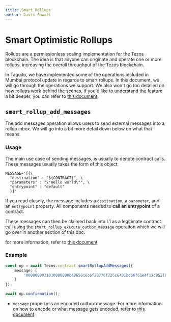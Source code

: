 ```yaml
---
title: Smart Rollups
author: Davis Sawali 
---
```


# Smart Optimistic Rollups

Rollups are a permissionless scaling implementation for the Tezos blockchain. The idea is that anyone can originate and operate one or more rollups, increasing the overall throughput of the Tezos blockchain.

In Taquito, we have implemented some of the operations included in Mumbai protocol update in regards to smart rollups. In this document, we will go through the operations we support. We also won't go too detailed on how rollups work behind the scenes, if you'd like to understand the feature a bit deeper, you can refer to [this document](https://tezos.gitlab.io/mumbai/smart_rollups.html).

## `smart_rollup_add_messages`
The add messages operation allows users to send external messages into a rollup inbox. We will go into a bit more detail down below on what that means.

### Usage
The main use case of sending messages, is usually to denote contract calls. These messages usually takes the form of this object:
```
MESSAGE='[{\
  "destination" : "${CONTRACT}", \
  "parameters" : "\"Hello world\"", \
  "entrypoint" : "default" 
  }]'
``` 

If you read closely, the message includes a `destination`, a `parameter`, and an `entrypoint` property. All components needed to **call an entrypoint** of a contract.

These messages can then be claimed back into L1 as a legitimate contract call using the `smart_rollup_execute_outbox_message` operation which we will go over in another section of this doc.

for more information, refer to [this document](https://tezos.gitlab.io/mumbai/smart_rollups.html#sending-an-external-inbox-message)

### Example
```typescript
const op = await Tezos.contract.smartRollupAddMessages({
    message: [
        '0000000031010000000b48656c6c6f20776f726c6401bdb6f61e4f12c952f807ae7d3341af5367887dac000000000764656661756c74'
    ]
});

await op.confirmation();
```

- `message` property is an encoded outbox message. For more information on how to encode or what message gets encoded, refer to [this document](https://tezos.gitlab.io/mumbai/smart_rollups.html#sending-an-external-inbox-message)